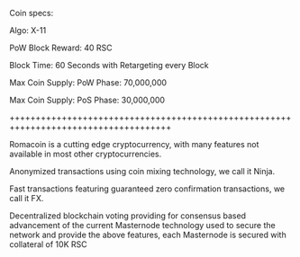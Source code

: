 Coin specs:

Algo:
X-11

PoW Block Reward:
40 RSC

Block Time:
60 Seconds with Retargeting every Block

Max Coin Supply:
PoW Phase: 70,000,000

Max Coin Supply:
PoS Phase: 30,000,000


+++++++++++++++++++++++++++++++++++++++++++++++++++++++++++++++++++++++++++++++++++++

Romacoin is a cutting edge cryptocurrency, with many features not available in most other cryptocurrencies.

Anonymized transactions using coin mixing technology, we call it Ninja.

Fast transactions featuring guaranteed zero confirmation transactions, we call it FX.

Decentralized blockchain voting providing for consensus based advancement of the current Masternode technology used to secure the network and provide the above features, each Masternode is secured with collateral of 10K RSC
